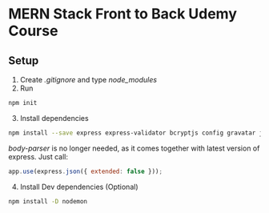 # MERN Stack Front to Back Udemy Course

## Setup

1. Create _.gitignore_ and type _node_modules_
2. Run

```bash
npm init
```

3. Install dependencies

```bash
npm install --save express express-validator bcryptjs config gravatar jsonwebtoken mongoose request body-parser
```

_body-parser_ is no longer needed, as it comes together with latest version of express. Just call:

```javascript
app.use(express.json({ extended: false }));
```

4. Install Dev dependencies (Optional)

```bash
npm install -D nodemon
```
